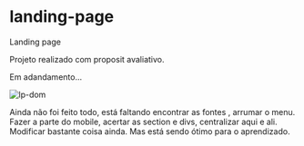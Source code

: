 # landing-page

Landing page

Projeto realizado com proposit avaliativo.

Em adandamento...

![lp-dom](https://user-images.githubusercontent.com/27456580/102689176-e2485800-41da-11eb-8cf2-33325f7e2d14.png)


Ainda não foi feito todo, está faltando encontrar as fontes , arrumar o menu.
Fazer a parte do mobile, acertar as section e divs, centralizar aqui e ali.
Modificar bastante coisa ainda. Mas está sendo ótimo para o aprendizado.
